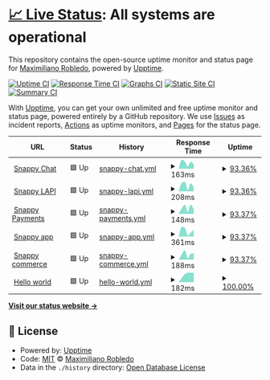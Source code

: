 # [📈 Live Status](https://status.snappypreview.com): <!--live status--> **All systems are operational**

This repository contains the open-source uptime monitor and status page for [Maximiliano Robledo](https://status.snappypreview.com), powered by [Upptime](https://github.com/upptime/upptime).

[![Uptime CI](https://github.com/maxirobledo/upptime/workflows/Uptime%20CI/badge.svg)](https://github.com/maxirobledo/upptime/actions?query=workflow%3A%22Uptime+CI%22)
[![Response Time CI](https://github.com/maxirobledo/upptime/workflows/Response%20Time%20CI/badge.svg)](https://github.com/maxirobledo/upptime/actions?query=workflow%3A%22Response+Time+CI%22)
[![Graphs CI](https://github.com/maxirobledo/upptime/workflows/Graphs%20CI/badge.svg)](https://github.com/maxirobledo/upptime/actions?query=workflow%3A%22Graphs+CI%22)
[![Static Site CI](https://github.com/maxirobledo/upptime/workflows/Static%20Site%20CI/badge.svg)](https://github.com/maxirobledo/upptime/actions?query=workflow%3A%22Static+Site+CI%22)
[![Summary CI](https://github.com/maxirobledo/upptime/workflows/Summary%20CI/badge.svg)](https://github.com/maxirobledo/upptime/actions?query=workflow%3A%22Summary+CI%22)

With [Upptime](https://upptime.js.org), you can get your own unlimited and free uptime monitor and status page, powered entirely by a GitHub repository. We use [Issues](https://github.com/maxirobledo/upptime/issues) as incident reports, [Actions](https://github.com/maxirobledo/upptime/actions) as uptime monitors, and [Pages](https://status.snappypreview.com) for the status page.

<!--start: status pages-->
<!-- This summary is generated by Upptime (https://github.com/upptime/upptime) -->
<!-- Do not edit this manually, your changes will be overwritten -->
<!-- prettier-ignore -->
| URL | Status | History | Response Time | Uptime |
| --- | ------ | ------- | ------------- | ------ |
| <img alt="" src="https://favicons.githubusercontent.com/chat.snappylabs.io" height="13"> [Snappy Chat](https://chat.snappylabs.io/) | 🟩 Up | [snappy-chat.yml](https://github.com/maxirobledo/upptime/commits/HEAD/history/snappy-chat.yml) | <details><summary><img alt="Response time graph" src="./graphs/snappy-chat/response-time-week.png" height="20"> 163ms</summary><br><a href="https://status.snappypreview.com/history/snappy-chat"><img alt="Response time 163" src="https://img.shields.io/endpoint?url=https%3A%2F%2Fraw.githubusercontent.com%2Fmaxirobledo%2Fupptime%2FHEAD%2Fapi%2Fsnappy-chat%2Fresponse-time.json"></a><br><a href="https://status.snappypreview.com/history/snappy-chat"><img alt="24-hour response time 163" src="https://img.shields.io/endpoint?url=https%3A%2F%2Fraw.githubusercontent.com%2Fmaxirobledo%2Fupptime%2FHEAD%2Fapi%2Fsnappy-chat%2Fresponse-time-day.json"></a><br><a href="https://status.snappypreview.com/history/snappy-chat"><img alt="7-day response time 163" src="https://img.shields.io/endpoint?url=https%3A%2F%2Fraw.githubusercontent.com%2Fmaxirobledo%2Fupptime%2FHEAD%2Fapi%2Fsnappy-chat%2Fresponse-time-week.json"></a><br><a href="https://status.snappypreview.com/history/snappy-chat"><img alt="30-day response time 163" src="https://img.shields.io/endpoint?url=https%3A%2F%2Fraw.githubusercontent.com%2Fmaxirobledo%2Fupptime%2FHEAD%2Fapi%2Fsnappy-chat%2Fresponse-time-month.json"></a><br><a href="https://status.snappypreview.com/history/snappy-chat"><img alt="1-year response time 163" src="https://img.shields.io/endpoint?url=https%3A%2F%2Fraw.githubusercontent.com%2Fmaxirobledo%2Fupptime%2FHEAD%2Fapi%2Fsnappy-chat%2Fresponse-time-year.json"></a></details> | <details><summary><a href="https://status.snappypreview.com/history/snappy-chat">93.36%</a></summary><a href="https://status.snappypreview.com/history/snappy-chat"><img alt="All-time uptime 93.36%" src="https://img.shields.io/endpoint?url=https%3A%2F%2Fraw.githubusercontent.com%2Fmaxirobledo%2Fupptime%2FHEAD%2Fapi%2Fsnappy-chat%2Fuptime.json"></a><br><a href="https://status.snappypreview.com/history/snappy-chat"><img alt="24-hour uptime 93.36%" src="https://img.shields.io/endpoint?url=https%3A%2F%2Fraw.githubusercontent.com%2Fmaxirobledo%2Fupptime%2FHEAD%2Fapi%2Fsnappy-chat%2Fuptime-day.json"></a><br><a href="https://status.snappypreview.com/history/snappy-chat"><img alt="7-day uptime 93.36%" src="https://img.shields.io/endpoint?url=https%3A%2F%2Fraw.githubusercontent.com%2Fmaxirobledo%2Fupptime%2FHEAD%2Fapi%2Fsnappy-chat%2Fuptime-week.json"></a><br><a href="https://status.snappypreview.com/history/snappy-chat"><img alt="30-day uptime 93.36%" src="https://img.shields.io/endpoint?url=https%3A%2F%2Fraw.githubusercontent.com%2Fmaxirobledo%2Fupptime%2FHEAD%2Fapi%2Fsnappy-chat%2Fuptime-month.json"></a><br><a href="https://status.snappypreview.com/history/snappy-chat"><img alt="1-year uptime 93.36%" src="https://img.shields.io/endpoint?url=https%3A%2F%2Fraw.githubusercontent.com%2Fmaxirobledo%2Fupptime%2FHEAD%2Fapi%2Fsnappy-chat%2Fuptime-year.json"></a></details>
| <img alt="" src="https://favicons.githubusercontent.com/api.snappylabs.io" height="13"> [Snappy LAPI](https://api.snappylabs.io/) | 🟩 Up | [snappy-lapi.yml](https://github.com/maxirobledo/upptime/commits/HEAD/history/snappy-lapi.yml) | <details><summary><img alt="Response time graph" src="./graphs/snappy-lapi/response-time-week.png" height="20"> 208ms</summary><br><a href="https://status.snappypreview.com/history/snappy-lapi"><img alt="Response time 208" src="https://img.shields.io/endpoint?url=https%3A%2F%2Fraw.githubusercontent.com%2Fmaxirobledo%2Fupptime%2FHEAD%2Fapi%2Fsnappy-lapi%2Fresponse-time.json"></a><br><a href="https://status.snappypreview.com/history/snappy-lapi"><img alt="24-hour response time 208" src="https://img.shields.io/endpoint?url=https%3A%2F%2Fraw.githubusercontent.com%2Fmaxirobledo%2Fupptime%2FHEAD%2Fapi%2Fsnappy-lapi%2Fresponse-time-day.json"></a><br><a href="https://status.snappypreview.com/history/snappy-lapi"><img alt="7-day response time 208" src="https://img.shields.io/endpoint?url=https%3A%2F%2Fraw.githubusercontent.com%2Fmaxirobledo%2Fupptime%2FHEAD%2Fapi%2Fsnappy-lapi%2Fresponse-time-week.json"></a><br><a href="https://status.snappypreview.com/history/snappy-lapi"><img alt="30-day response time 208" src="https://img.shields.io/endpoint?url=https%3A%2F%2Fraw.githubusercontent.com%2Fmaxirobledo%2Fupptime%2FHEAD%2Fapi%2Fsnappy-lapi%2Fresponse-time-month.json"></a><br><a href="https://status.snappypreview.com/history/snappy-lapi"><img alt="1-year response time 208" src="https://img.shields.io/endpoint?url=https%3A%2F%2Fraw.githubusercontent.com%2Fmaxirobledo%2Fupptime%2FHEAD%2Fapi%2Fsnappy-lapi%2Fresponse-time-year.json"></a></details> | <details><summary><a href="https://status.snappypreview.com/history/snappy-lapi">93.36%</a></summary><a href="https://status.snappypreview.com/history/snappy-lapi"><img alt="All-time uptime 93.36%" src="https://img.shields.io/endpoint?url=https%3A%2F%2Fraw.githubusercontent.com%2Fmaxirobledo%2Fupptime%2FHEAD%2Fapi%2Fsnappy-lapi%2Fuptime.json"></a><br><a href="https://status.snappypreview.com/history/snappy-lapi"><img alt="24-hour uptime 93.36%" src="https://img.shields.io/endpoint?url=https%3A%2F%2Fraw.githubusercontent.com%2Fmaxirobledo%2Fupptime%2FHEAD%2Fapi%2Fsnappy-lapi%2Fuptime-day.json"></a><br><a href="https://status.snappypreview.com/history/snappy-lapi"><img alt="7-day uptime 93.36%" src="https://img.shields.io/endpoint?url=https%3A%2F%2Fraw.githubusercontent.com%2Fmaxirobledo%2Fupptime%2FHEAD%2Fapi%2Fsnappy-lapi%2Fuptime-week.json"></a><br><a href="https://status.snappypreview.com/history/snappy-lapi"><img alt="30-day uptime 93.36%" src="https://img.shields.io/endpoint?url=https%3A%2F%2Fraw.githubusercontent.com%2Fmaxirobledo%2Fupptime%2FHEAD%2Fapi%2Fsnappy-lapi%2Fuptime-month.json"></a><br><a href="https://status.snappypreview.com/history/snappy-lapi"><img alt="1-year uptime 93.36%" src="https://img.shields.io/endpoint?url=https%3A%2F%2Fraw.githubusercontent.com%2Fmaxirobledo%2Fupptime%2FHEAD%2Fapi%2Fsnappy-lapi%2Fuptime-year.json"></a></details>
| <img alt="" src="https://favicons.githubusercontent.com/pp.snappylabs.io" height="13"> [Snappy Payments](https://pp.snappylabs.io/) | 🟩 Up | [snappy-payments.yml](https://github.com/maxirobledo/upptime/commits/HEAD/history/snappy-payments.yml) | <details><summary><img alt="Response time graph" src="./graphs/snappy-payments/response-time-week.png" height="20"> 148ms</summary><br><a href="https://status.snappypreview.com/history/snappy-payments"><img alt="Response time 148" src="https://img.shields.io/endpoint?url=https%3A%2F%2Fraw.githubusercontent.com%2Fmaxirobledo%2Fupptime%2FHEAD%2Fapi%2Fsnappy-payments%2Fresponse-time.json"></a><br><a href="https://status.snappypreview.com/history/snappy-payments"><img alt="24-hour response time 148" src="https://img.shields.io/endpoint?url=https%3A%2F%2Fraw.githubusercontent.com%2Fmaxirobledo%2Fupptime%2FHEAD%2Fapi%2Fsnappy-payments%2Fresponse-time-day.json"></a><br><a href="https://status.snappypreview.com/history/snappy-payments"><img alt="7-day response time 148" src="https://img.shields.io/endpoint?url=https%3A%2F%2Fraw.githubusercontent.com%2Fmaxirobledo%2Fupptime%2FHEAD%2Fapi%2Fsnappy-payments%2Fresponse-time-week.json"></a><br><a href="https://status.snappypreview.com/history/snappy-payments"><img alt="30-day response time 148" src="https://img.shields.io/endpoint?url=https%3A%2F%2Fraw.githubusercontent.com%2Fmaxirobledo%2Fupptime%2FHEAD%2Fapi%2Fsnappy-payments%2Fresponse-time-month.json"></a><br><a href="https://status.snappypreview.com/history/snappy-payments"><img alt="1-year response time 148" src="https://img.shields.io/endpoint?url=https%3A%2F%2Fraw.githubusercontent.com%2Fmaxirobledo%2Fupptime%2FHEAD%2Fapi%2Fsnappy-payments%2Fresponse-time-year.json"></a></details> | <details><summary><a href="https://status.snappypreview.com/history/snappy-payments">93.37%</a></summary><a href="https://status.snappypreview.com/history/snappy-payments"><img alt="All-time uptime 93.37%" src="https://img.shields.io/endpoint?url=https%3A%2F%2Fraw.githubusercontent.com%2Fmaxirobledo%2Fupptime%2FHEAD%2Fapi%2Fsnappy-payments%2Fuptime.json"></a><br><a href="https://status.snappypreview.com/history/snappy-payments"><img alt="24-hour uptime 93.37%" src="https://img.shields.io/endpoint?url=https%3A%2F%2Fraw.githubusercontent.com%2Fmaxirobledo%2Fupptime%2FHEAD%2Fapi%2Fsnappy-payments%2Fuptime-day.json"></a><br><a href="https://status.snappypreview.com/history/snappy-payments"><img alt="7-day uptime 93.37%" src="https://img.shields.io/endpoint?url=https%3A%2F%2Fraw.githubusercontent.com%2Fmaxirobledo%2Fupptime%2FHEAD%2Fapi%2Fsnappy-payments%2Fuptime-week.json"></a><br><a href="https://status.snappypreview.com/history/snappy-payments"><img alt="30-day uptime 93.37%" src="https://img.shields.io/endpoint?url=https%3A%2F%2Fraw.githubusercontent.com%2Fmaxirobledo%2Fupptime%2FHEAD%2Fapi%2Fsnappy-payments%2Fuptime-month.json"></a><br><a href="https://status.snappypreview.com/history/snappy-payments"><img alt="1-year uptime 93.37%" src="https://img.shields.io/endpoint?url=https%3A%2F%2Fraw.githubusercontent.com%2Fmaxirobledo%2Fupptime%2FHEAD%2Fapi%2Fsnappy-payments%2Fuptime-year.json"></a></details>
| <img alt="" src="https://favicons.githubusercontent.com/app.snappycommerce.io" height="13"> [Snappy app](https://app.snappycommerce.io/) | 🟩 Up | [snappy-app.yml](https://github.com/maxirobledo/upptime/commits/HEAD/history/snappy-app.yml) | <details><summary><img alt="Response time graph" src="./graphs/snappy-app/response-time-week.png" height="20"> 361ms</summary><br><a href="https://status.snappypreview.com/history/snappy-app"><img alt="Response time 361" src="https://img.shields.io/endpoint?url=https%3A%2F%2Fraw.githubusercontent.com%2Fmaxirobledo%2Fupptime%2FHEAD%2Fapi%2Fsnappy-app%2Fresponse-time.json"></a><br><a href="https://status.snappypreview.com/history/snappy-app"><img alt="24-hour response time 361" src="https://img.shields.io/endpoint?url=https%3A%2F%2Fraw.githubusercontent.com%2Fmaxirobledo%2Fupptime%2FHEAD%2Fapi%2Fsnappy-app%2Fresponse-time-day.json"></a><br><a href="https://status.snappypreview.com/history/snappy-app"><img alt="7-day response time 361" src="https://img.shields.io/endpoint?url=https%3A%2F%2Fraw.githubusercontent.com%2Fmaxirobledo%2Fupptime%2FHEAD%2Fapi%2Fsnappy-app%2Fresponse-time-week.json"></a><br><a href="https://status.snappypreview.com/history/snappy-app"><img alt="30-day response time 361" src="https://img.shields.io/endpoint?url=https%3A%2F%2Fraw.githubusercontent.com%2Fmaxirobledo%2Fupptime%2FHEAD%2Fapi%2Fsnappy-app%2Fresponse-time-month.json"></a><br><a href="https://status.snappypreview.com/history/snappy-app"><img alt="1-year response time 361" src="https://img.shields.io/endpoint?url=https%3A%2F%2Fraw.githubusercontent.com%2Fmaxirobledo%2Fupptime%2FHEAD%2Fapi%2Fsnappy-app%2Fresponse-time-year.json"></a></details> | <details><summary><a href="https://status.snappypreview.com/history/snappy-app">93.37%</a></summary><a href="https://status.snappypreview.com/history/snappy-app"><img alt="All-time uptime 93.37%" src="https://img.shields.io/endpoint?url=https%3A%2F%2Fraw.githubusercontent.com%2Fmaxirobledo%2Fupptime%2FHEAD%2Fapi%2Fsnappy-app%2Fuptime.json"></a><br><a href="https://status.snappypreview.com/history/snappy-app"><img alt="24-hour uptime 93.37%" src="https://img.shields.io/endpoint?url=https%3A%2F%2Fraw.githubusercontent.com%2Fmaxirobledo%2Fupptime%2FHEAD%2Fapi%2Fsnappy-app%2Fuptime-day.json"></a><br><a href="https://status.snappypreview.com/history/snappy-app"><img alt="7-day uptime 93.37%" src="https://img.shields.io/endpoint?url=https%3A%2F%2Fraw.githubusercontent.com%2Fmaxirobledo%2Fupptime%2FHEAD%2Fapi%2Fsnappy-app%2Fuptime-week.json"></a><br><a href="https://status.snappypreview.com/history/snappy-app"><img alt="30-day uptime 93.37%" src="https://img.shields.io/endpoint?url=https%3A%2F%2Fraw.githubusercontent.com%2Fmaxirobledo%2Fupptime%2FHEAD%2Fapi%2Fsnappy-app%2Fuptime-month.json"></a><br><a href="https://status.snappypreview.com/history/snappy-app"><img alt="1-year uptime 93.37%" src="https://img.shields.io/endpoint?url=https%3A%2F%2Fraw.githubusercontent.com%2Fmaxirobledo%2Fupptime%2FHEAD%2Fapi%2Fsnappy-app%2Fuptime-year.json"></a></details>
| <img alt="" src="https://favicons.githubusercontent.com/snappycommerce.io" height="13"> [Snappy commerce](https://snappycommerce.io/) | 🟩 Up | [snappy-commerce.yml](https://github.com/maxirobledo/upptime/commits/HEAD/history/snappy-commerce.yml) | <details><summary><img alt="Response time graph" src="./graphs/snappy-commerce/response-time-week.png" height="20"> 188ms</summary><br><a href="https://status.snappypreview.com/history/snappy-commerce"><img alt="Response time 188" src="https://img.shields.io/endpoint?url=https%3A%2F%2Fraw.githubusercontent.com%2Fmaxirobledo%2Fupptime%2FHEAD%2Fapi%2Fsnappy-commerce%2Fresponse-time.json"></a><br><a href="https://status.snappypreview.com/history/snappy-commerce"><img alt="24-hour response time 188" src="https://img.shields.io/endpoint?url=https%3A%2F%2Fraw.githubusercontent.com%2Fmaxirobledo%2Fupptime%2FHEAD%2Fapi%2Fsnappy-commerce%2Fresponse-time-day.json"></a><br><a href="https://status.snappypreview.com/history/snappy-commerce"><img alt="7-day response time 188" src="https://img.shields.io/endpoint?url=https%3A%2F%2Fraw.githubusercontent.com%2Fmaxirobledo%2Fupptime%2FHEAD%2Fapi%2Fsnappy-commerce%2Fresponse-time-week.json"></a><br><a href="https://status.snappypreview.com/history/snappy-commerce"><img alt="30-day response time 188" src="https://img.shields.io/endpoint?url=https%3A%2F%2Fraw.githubusercontent.com%2Fmaxirobledo%2Fupptime%2FHEAD%2Fapi%2Fsnappy-commerce%2Fresponse-time-month.json"></a><br><a href="https://status.snappypreview.com/history/snappy-commerce"><img alt="1-year response time 188" src="https://img.shields.io/endpoint?url=https%3A%2F%2Fraw.githubusercontent.com%2Fmaxirobledo%2Fupptime%2FHEAD%2Fapi%2Fsnappy-commerce%2Fresponse-time-year.json"></a></details> | <details><summary><a href="https://status.snappypreview.com/history/snappy-commerce">93.37%</a></summary><a href="https://status.snappypreview.com/history/snappy-commerce"><img alt="All-time uptime 93.37%" src="https://img.shields.io/endpoint?url=https%3A%2F%2Fraw.githubusercontent.com%2Fmaxirobledo%2Fupptime%2FHEAD%2Fapi%2Fsnappy-commerce%2Fuptime.json"></a><br><a href="https://status.snappypreview.com/history/snappy-commerce"><img alt="24-hour uptime 93.37%" src="https://img.shields.io/endpoint?url=https%3A%2F%2Fraw.githubusercontent.com%2Fmaxirobledo%2Fupptime%2FHEAD%2Fapi%2Fsnappy-commerce%2Fuptime-day.json"></a><br><a href="https://status.snappypreview.com/history/snappy-commerce"><img alt="7-day uptime 93.37%" src="https://img.shields.io/endpoint?url=https%3A%2F%2Fraw.githubusercontent.com%2Fmaxirobledo%2Fupptime%2FHEAD%2Fapi%2Fsnappy-commerce%2Fuptime-week.json"></a><br><a href="https://status.snappypreview.com/history/snappy-commerce"><img alt="30-day uptime 93.37%" src="https://img.shields.io/endpoint?url=https%3A%2F%2Fraw.githubusercontent.com%2Fmaxirobledo%2Fupptime%2FHEAD%2Fapi%2Fsnappy-commerce%2Fuptime-month.json"></a><br><a href="https://status.snappypreview.com/history/snappy-commerce"><img alt="1-year uptime 93.37%" src="https://img.shields.io/endpoint?url=https%3A%2F%2Fraw.githubusercontent.com%2Fmaxirobledo%2Fupptime%2FHEAD%2Fapi%2Fsnappy-commerce%2Fuptime-year.json"></a></details>
| <img alt="" src="https://favicons.githubusercontent.com/example.snappypreview.com" height="13"> [Hello world](https://example.snappypreview.com/) | 🟩 Up | [hello-world.yml](https://github.com/maxirobledo/upptime/commits/HEAD/history/hello-world.yml) | <details><summary><img alt="Response time graph" src="./graphs/hello-world/response-time-week.png" height="20"> 182ms</summary><br><a href="https://status.snappypreview.com/history/hello-world"><img alt="Response time 182" src="https://img.shields.io/endpoint?url=https%3A%2F%2Fraw.githubusercontent.com%2Fmaxirobledo%2Fupptime%2FHEAD%2Fapi%2Fhello-world%2Fresponse-time.json"></a><br><a href="https://status.snappypreview.com/history/hello-world"><img alt="24-hour response time 182" src="https://img.shields.io/endpoint?url=https%3A%2F%2Fraw.githubusercontent.com%2Fmaxirobledo%2Fupptime%2FHEAD%2Fapi%2Fhello-world%2Fresponse-time-day.json"></a><br><a href="https://status.snappypreview.com/history/hello-world"><img alt="7-day response time 182" src="https://img.shields.io/endpoint?url=https%3A%2F%2Fraw.githubusercontent.com%2Fmaxirobledo%2Fupptime%2FHEAD%2Fapi%2Fhello-world%2Fresponse-time-week.json"></a><br><a href="https://status.snappypreview.com/history/hello-world"><img alt="30-day response time 182" src="https://img.shields.io/endpoint?url=https%3A%2F%2Fraw.githubusercontent.com%2Fmaxirobledo%2Fupptime%2FHEAD%2Fapi%2Fhello-world%2Fresponse-time-month.json"></a><br><a href="https://status.snappypreview.com/history/hello-world"><img alt="1-year response time 182" src="https://img.shields.io/endpoint?url=https%3A%2F%2Fraw.githubusercontent.com%2Fmaxirobledo%2Fupptime%2FHEAD%2Fapi%2Fhello-world%2Fresponse-time-year.json"></a></details> | <details><summary><a href="https://status.snappypreview.com/history/hello-world">100.00%</a></summary><a href="https://status.snappypreview.com/history/hello-world"><img alt="All-time uptime 100.00%" src="https://img.shields.io/endpoint?url=https%3A%2F%2Fraw.githubusercontent.com%2Fmaxirobledo%2Fupptime%2FHEAD%2Fapi%2Fhello-world%2Fuptime.json"></a><br><a href="https://status.snappypreview.com/history/hello-world"><img alt="24-hour uptime 100.00%" src="https://img.shields.io/endpoint?url=https%3A%2F%2Fraw.githubusercontent.com%2Fmaxirobledo%2Fupptime%2FHEAD%2Fapi%2Fhello-world%2Fuptime-day.json"></a><br><a href="https://status.snappypreview.com/history/hello-world"><img alt="7-day uptime 100.00%" src="https://img.shields.io/endpoint?url=https%3A%2F%2Fraw.githubusercontent.com%2Fmaxirobledo%2Fupptime%2FHEAD%2Fapi%2Fhello-world%2Fuptime-week.json"></a><br><a href="https://status.snappypreview.com/history/hello-world"><img alt="30-day uptime 100.00%" src="https://img.shields.io/endpoint?url=https%3A%2F%2Fraw.githubusercontent.com%2Fmaxirobledo%2Fupptime%2FHEAD%2Fapi%2Fhello-world%2Fuptime-month.json"></a><br><a href="https://status.snappypreview.com/history/hello-world"><img alt="1-year uptime 100.00%" src="https://img.shields.io/endpoint?url=https%3A%2F%2Fraw.githubusercontent.com%2Fmaxirobledo%2Fupptime%2FHEAD%2Fapi%2Fhello-world%2Fuptime-year.json"></a></details>

<!--end: status pages-->

[**Visit our status website →**](https://status.snappypreview.com)

## 📄 License

- Powered by: [Upptime](https://github.com/upptime/upptime)
- Code: [MIT](./LICENSE) © [Maximiliano Robledo](https://status.snappypreview.com)
- Data in the `./history` directory: [Open Database License](https://opendatacommons.org/licenses/odbl/1-0/)
